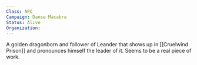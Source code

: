 ```yaml
---
Class: NPC
Campaign: Danse Macabre
Status: Alive
Organization:
---
```

A golden dragonborn and follower of Leander that shows up in [[Cruelwind Prison]] and pronounces himself the leader of it. Seems to be a real piece of work.